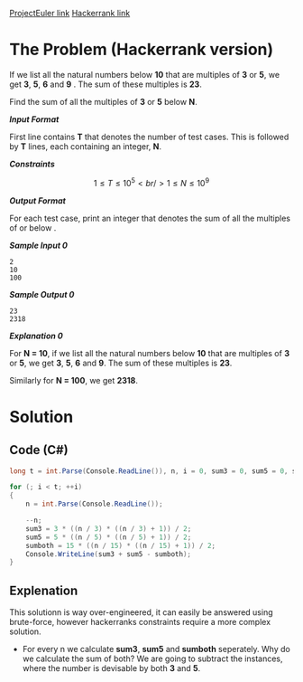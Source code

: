 [ProjectEuler link](https://projecteuler.net/problem=1)
[Hackerrank link](https://www.hackerrank.com/contests/projecteuler/challenges/euler001/problem?isFullScreen=true)

# The Problem (Hackerrank version)

If we list all the natural numbers below **10** that are multiples of **3** or **5**, we get **3**, **5**, **6** and **9** . The sum of these multiples is **23**.

Find the sum of all the multiples of **3** or **5** below **N**.

***Input Format***

First line contains **T** that denotes the number of test cases. This is followed by **T** lines, each containing an integer, **N**.

***Constraints***

```math
1 \le T \le 10^5 <br />
1 \le N \le 10^9
```

***Output Format***

For each test case, print an integer that denotes the sum of all the multiples of  or  below .

***Sample Input 0***
```
2
10
100
```
***Sample Output 0***
```
23
2318
```
***Explanation 0***

For **N = 10**, if we list all the natural numbers below **10** that are multiples of **3** or **5**, we get **3**, **5**, **6** and **9**. The sum of these multiples is **23**.

Similarly for **N = 100**, we get **2318**.

# Solution

## Code (C#)

```csharp
long t = int.Parse(Console.ReadLine()), n, i = 0, sum3 = 0, sum5 = 0, sumboth = 0;

for (; i < t; ++i)
{
    n = int.Parse(Console.ReadLine());

    --n;
    sum3 = 3 * ((n / 3) * ((n / 3) + 1)) / 2;
    sum5 = 5 * ((n / 5) * ((n / 5) + 1)) / 2;
    sumboth = 15 * ((n / 15) * ((n / 15) + 1)) / 2;
    Console.WriteLine(sum3 + sum5 - sumboth);
}
```

## Explenation

This solutionn is way over-engineered, it can easily be answered using brute-force, however hackerranks constraints require a more complex solution.
- For every n we calculate **sum3**, **sum5** and **sumboth** seperately. Why do we calculate the sum of both? We are going to subtract the instances, where the number is devisable by both **3** and **5**.
